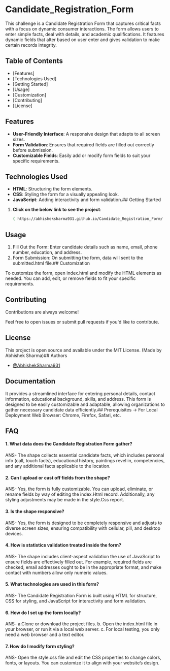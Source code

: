 # Candidate_Registration_Form


This challenge is a Candidate Registration Form that captures critical facts with a focus on dynamic consumer interactions. The form allows users to enter simple facts, deal with details, and academic qualifications. It features dynamic fields that alter based on user enter and gives validation to make certain records integrity.

## Table of Contents

- [Features]
- [Technologies Used]
- [Getting Started]
- [Usage]
- [Customization]
- [Contributing]
- [License]
## Features

- **User-Friendly Interface**: A responsive design that adapts to all screen sizes.
- **Form Validation**: Ensures that required fields are filled out correctly before submission.
- **Customizable Fields**: Easily add or modify form fields to suit your specific requirements.
## Technologies Used

- **HTML**: Structuring the form elements.
- **CSS**: Styling the form for a visually appealing look.
- **JavaScript**: Adding interactivity and form validation.## Getting Started

1. **Click on the below link to see the project**:
   ```bash
   ( https://abhisheksharma931.github.io/Candidate_Registration_Form/ )
## Usage

1. Fill Out the Form: Enter candidate details such as name, email, phone number, education, and address.
2. Form Submission: On submitting the form, data will  sent to the submitted.html file.## Customization

To customize the form, open index.html and modify the HTML elements as needed. You can add, edit, or remove fields to fit your specific requirements.

## Contributing

Contributions are always welcome!

Feel free to open issues or submit pull requests if you'd like to contribute.


## License

This project is open source and available under the MIT License. (Made by Abhishek Sharma)## Authors

- [@AbhishekSharma931](https://github.com/AbhishekSharma931)
## Documentation

It provides a streamlined interface for entering personal details, contact information, educational background, skills, and address. This form is designed to be easily customizable and adaptable, allowing organizations to gather necessary candidate data efficiently.## Prerequisites
  -> For Local Deployment
     Web Browser: Chrome, Firefox, Safari, etc.
## FAQ

#### 1. What data does the Candidate Registration Form gather?
ANS- The shape collects essential candidate facts, which includes personal info (call, touch facts), educational history, paintings revel in, competencies, and any additional facts applicable to the location.

#### 2. Can I upload or cast off fields from the shape?
ANS- Yes, the form is fully customizable. You can upload, eliminate, or rename fields by way of editing the index.Html record. Additionally, any styling adjustments may be made in the style.Css report.

#### 3. Is the shape responsive?
ANS- Yes, the form is designed to be completely responsive and adjusts to diverse screen sizes, ensuring compatibility with cellular, pill, and desktop devices.

#### 4. How is statistics validation treated inside the form?
ANS- The shape includes client-aspect validation the use of JavaScript to ensure fields are effectively filled out. For example, required fields are checked, email addresses ought to be in the appropriate format, and make contact with numbers allow only numeric values.
#### 5. What technologies are used in this form?
ANS- The Candidate Registration Form is built using HTML for structure, CSS for styling, and JavaScript for interactivity and form validation.

#### 6. How do I set up the form locally?
ANS- a.Clone or download the project files.
b. Open the index.html file in your browser, or run it via a local web server.
c. For local testing, you only need a web browser and a text editor.

#### 7. How do I modify form styling?
ANS- Open the style.css file and edit the CSS properties to change colors, fonts, or layouts. You can customize it to align with your website’s design.
